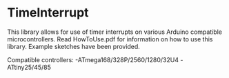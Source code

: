 # TimeInterrupt

This library allows for use of timer interrupts on various Arduino compatible microcontrollers.
Read HowToUse.pdf for information on how to use this library. Example sketches have been provided.

Compatible controllers:
  -ATmega168/328P/2560/1280/32U4
  -ATtiny25/45/85
